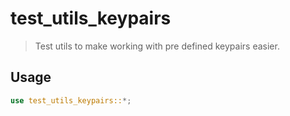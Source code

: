 # test_utils_keypairs

> Test utils to make working with pre defined keypairs easier.

## Usage

```rust
use test_utils_keypairs::*;
```

<!-- Auto-update: 2025-10-26T08:21:18.700969 -->
